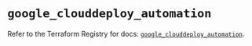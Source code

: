 # `google_clouddeploy_automation`

Refer to the Terraform Registry for docs: [`google_clouddeploy_automation`](https://registry.terraform.io/providers/hashicorp/google/6.14.1/docs/resources/clouddeploy_automation).
